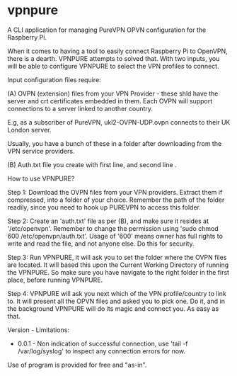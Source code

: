 # vpnpure
A CLI application for managing PureVPN OPVN configuration for the Raspberry Pi.

When it comes to having a tool to easily connect Raspberry Pi to OpenVPN, there is a dearth. VPNPURE attempts to solved that. With two inputs, you will be able to configure VPNPURE to select the VPN profiles to connect.

Input configuration files require:

(A) OVPN (extension) files from your VPN Provider - these shld have the server and crt certificates embedded in them. Each OVPN will support connections to a server linked to another country. 

E.g, as a subscriber of PureVPN, ukl2-OVPN-UDP.ovpn connects to their UK London server. 

Usually, you have a bunch of these in a folder after downloading from the VPN service providers. 

(B) Auth.txt file you create with first line, <your VPN username> and second line <your VPN password>. 

How to use VPNPURE? 

Step 1: Download the OVPN files from your VPN providers. Extract them if compressed, into a folder of your choice. Remember the path of the folder readily, since you need to hook up PUREVPN to access this folder. 

Step 2: Create an 'auth.txt' file as per (B), and make sure it resides at '/etc/openvpn'. Remember to change the permission using 'sudo chmod 600 /etc/openvpn/auth.txt'. Usage of '600' means owner has full rights to write and read the file, and not anyone else. Do this for security. 

Step 3: Run VPNPURE, it will ask you to set the folder where the OVPN files are located. It will based this upon the Current Working Directory of running the VPNPURE. So make sure you have navigate to the right folder in the first place, before running VPNPURE. 

Step 4: VPNPURE will ask you next which of the VPN profile/country to link to. It will present all the OPVN files and asked you to pick one. Do it, and in the background VPNPURE will do its magic and connect you. As easy as that. 

Version - Limitations:
* 0.0.1 - Non indication of successful connection, use 'tail -f /var/log/syslog' to inspect any connection errors for now. 

Use of program is provided for free and "as-in". 

